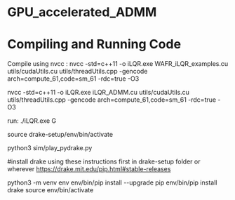 # GPU_accelerated_ADMM

# Compiling and Running Code
Compile using nvcc : 
nvcc -std=c++11 -o iLQR.exe WAFR_iLQR_examples.cu utils/cudaUtils.cu utils/threadUtils.cpp -gencode arch=compute_61,code=sm_61 -rdc=true -O3

nvcc -std=c++11 -o iLQR.exe iLQR_ADMM.cu utils/cudaUtils.cu utils/threadUtils.cpp -gencode arch=compute_61,code=sm_61 -rdc=true -O3


run: ./iLQR.exe G

source drake-setup/env/bin/activate

python3 sim/play_pydrake.py

#install drake using these instructions first in drake-setup folder or wherever
https://drake.mit.edu/pip.html#stable-releases

python3 -m venv env
env/bin/pip install --upgrade pip
env/bin/pip install drake
source env/bin/activate